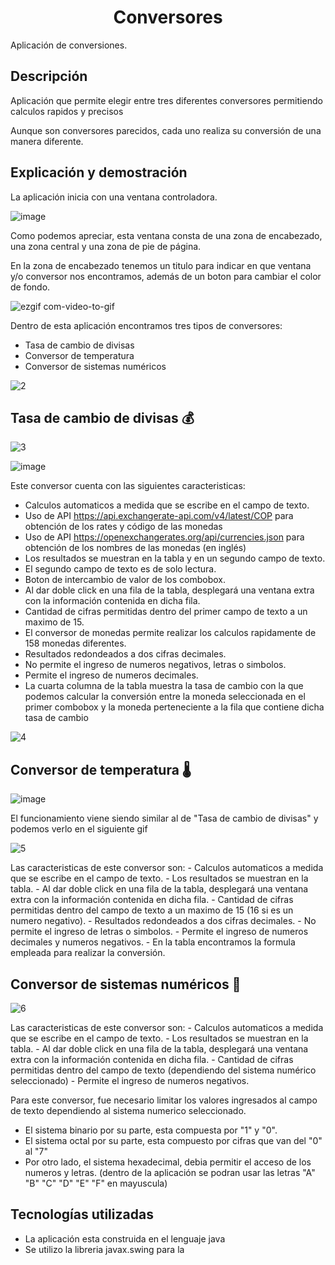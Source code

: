 <h1 align="center"> Conversores </h1>
Aplicación de conversiones.

<h2> Descripción </h2>
<p>
  Aplicación que permite elegir entre tres diferentes conversores permitiendo
  calculos rapidos y precisos
  
  Aunque son conversores parecidos, cada uno realiza su conversión de una manera diferente.
  
</p>

<h2> Explicación y demostración </h2>

<p>
  La aplicación inicia con una ventana controladora.
</p>

![image](https://user-images.githubusercontent.com/101782933/229003155-7e1d29ce-0123-499c-909f-1d88d99c2dd7.png)

<p>
  Como podemos apreciar, esta ventana consta de una zona de encabezado, una zona central
  y una zona de pie de página.

  En la zona de encabezado tenemos un titulo para indicar en que ventana y/o conversor nos encontramos, además
  de un boton para cambiar el color de fondo.
</p>

![ezgif com-video-to-gif](https://user-images.githubusercontent.com/101782933/229005869-d146f93c-dcf9-47c5-b341-6c3bbdd5354e.gif)

<p>
  Dentro de esta aplicación encontramos tres tipos
  de conversores:
  
  - Tasa de cambio de divisas
  - Conversor de temperatura
  - Conversor de sistemas numéricos
</p>

![2](https://user-images.githubusercontent.com/101782933/229021862-b4d5c995-8e85-45b3-adc6-24c63f638967.gif)

<h2> Tasa de cambio de divisas 💰</h2>

![3](https://user-images.githubusercontent.com/101782933/229025107-713664f8-8435-477e-85db-817e5368dabb.gif)

![image](https://user-images.githubusercontent.com/101782933/229026201-daefc95c-4c9e-44c2-be68-0fa114742ff5.png)

<p>  
  Este conversor cuenta con las siguientes caracteristicas:

  - Calculos automaticos a medida que se escribe en el campo de texto.
  - Uso de API https://api.exchangerate-api.com/v4/latest/COP para obtención de los
  rates y código de las monedas
  - Uso de API https://openexchangerates.org/api/currencies.json para obtención de
  los nombres de las monedas (en inglés)
  - Los resultados se muestran en la tabla y en un segundo campo de texto.
  - El segundo campo de texto es de solo lectura.
  - Boton de intercambio de valor de los combobox.
  - Al dar doble click en una fila de la tabla, desplegará una ventana extra con la
  información contenida en dicha fila.
  - Cantidad de cifras permitidas dentro del primer campo de texto a un maximo de 15.
  - El conversor de monedas permite realizar los calculos rapidamente de 158 monedas diferentes.
  - Resultados redondeados a dos cifras decimales.
  - No permite el ingreso de numeros negativos, letras o simbolos.
  - Permite el ingreso de numeros decimales.
  - La cuarta columna de la tabla muestra la tasa de cambio con la que podemos calcular la conversión
  entre la moneda seleccionada en el primer combobox y la moneda perteneciente a la fila que
  contiene dicha tasa de cambio
</p>

![4](https://user-images.githubusercontent.com/101782933/229081986-951473d6-071a-41e4-ac8d-606ad475b529.gif)

<h2> Conversor de temperatura 🌡️</h2>

![image](https://user-images.githubusercontent.com/101782933/229082784-689b5dd9-6f44-438e-b4f0-1df8716e5cdf.png)

<p>
  El funcionamiento viene siendo similar al de "Tasa de cambio de divisas" y podemos verlo en el siguiente gif
</p>

![5](https://user-images.githubusercontent.com/101782933/229084806-aa1162ca-ae0a-485c-bcf7-4e526fe182d1.gif)

<p>
  Las caracteristicas de este conversor son:
  - Calculos automaticos a medida que se escribe en el campo de texto.
  - Los resultados se muestran en la tabla.
  - Al dar doble click en una fila de la tabla, desplegará una ventana extra con la
  información contenida en dicha fila.
  - Cantidad de cifras permitidas dentro del campo de texto a un maximo de 15 (16 si es un numero negativo).
  - Resultados redondeados a dos cifras decimales.
  - No permite el ingreso de letras o simbolos.
  - Permite el ingreso de numeros decimales y numeros negativos.
  - En la tabla encontramos la formula empleada para realizar la conversión.
</p>


<h2> Conversor de sistemas numéricos 🔢</h2>

![6](https://user-images.githubusercontent.com/101782933/229086540-11292fa2-0c88-44e0-a472-37e6c91d8f81.gif)

<p>
  Las caracteristicas de este conversor son:
  - Calculos automaticos a medida que se escribe en el campo de texto.
  - Los resultados se muestran en la tabla.
  - Al dar doble click en una fila de la tabla, desplegará una ventana extra con la
  información contenida en dicha fila.
  - Cantidad de cifras permitidas dentro del campo de texto (dependiendo del sistema numérico seleccionado)
  - Permite el ingreso de numeros negativos.
</p>

<p>
  Para este conversor, fue necesario limitar los valores ingresados al campo de texto dependiendo 
  al sistema numerico seleccionado. 
  
  - El sistema binario por su parte, esta compuesta por "1" y "0".
  - El sistema octal por su parte, esta compuesto por cifras que van del "0" al "7"
  - Por otro lado, el sistema hexadecimal, debia permitir el acceso de los numeros y letras.
  (dentro de la aplicación se podran usar las letras "A" "B" "C" "D" "E" "F" en mayuscula)
  
</p>

<h2> Tecnologías utilizadas </h2>

- La aplicación esta construida en el lenguaje java
- Se utilizo la libreria javax.swing para la 
